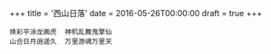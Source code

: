 +++
title = '西山日落'
date = 2016-05-26T00:00:00
draft = true
+++

```text
焕彩平涂龙画虎  神机乱舞鬼擎仙
山合日月逍遥久  万里游魂万里天
```
